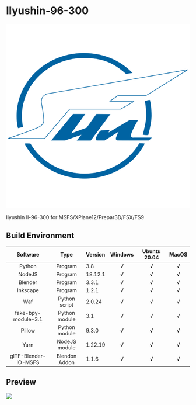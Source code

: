 # Ilyushin-96-300

![](vectors/logo.svg)

Ilyushin Il-96-300 for MSFS/XPlane12/Prepar3D/FSX/FS9

## Build Environment


|       Software       |     Type      | Version | Windows | Ubuntu 20.04 | MacOS |
| :------------------: | :-----------: | :------ | :-----: | :----------: | :---: |
|        Python        |    Program    | 3.8     |    √    |      √       |   √   |
|        NodeJS        |    Program    | 18.12.1 |    √    |      √       |   √   |
|       Blender        |    Program    | 3.3.1   |    √    |      √       |   √   |
|       Inkscape       |    Program    | 1.2.1   |    √    |      √       |   √   |
|         Waf          | Python script | 2.0.24  |    √    |      √       |   √   |
| fake-bpy-module-3.1  | Python module | 3.1     |    √    |      √       |   √   |
|        Pillow        | Python module | 9.3.0   |    √    |      √       |   √   |
|         Yarn         | NodeJS module | 1.22.19 |    √    |      √       |   √   |
| glTF-Blender-IO-MSFS | Blendon Addon | 1.1.6   |    √    |      √       |   √   |

## Preview

![](preview.png)
